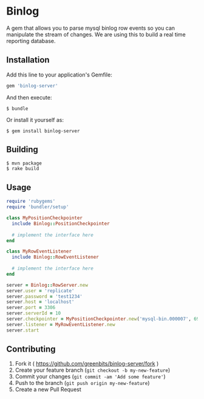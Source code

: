 # Binlog

A gem that allows you to parse mysql binlog row events so you can manipulate the stream of 
changes. We are using this to build a real time reporting database.

## Installation

Add this line to your application's Gemfile:

```ruby
gem 'binlog-server'
```

And then execute:

    $ bundle

Or install it yourself as:

    $ gem install binlog-server
    
## Building

    $ mvn package
    $ rake build

## Usage

```ruby
require 'rubygems'
require 'bundler/setup'

class MyPositionCheckpointer
  include Binlog::PositionCheckpointer
  
  # implement the interface here
end

class MyRowEventListener
  include Binlog::RowEventListener
  
  # implement the interface here
end

server = Binlog::RowServer.new
server.user = 'replicate'
server.password = 'test1234'
server.host = 'localhost'
server.port = 3306
server.serverId = 10
server.checkpointer = MyPositionCheckpointer.new('mysql-bin.000007', 6957)
server.listener = MyRowEventListener.new
server.start
```

## Contributing

1. Fork it ( https://github.com/greenbits/binlog-server/fork )
2. Create your feature branch (`git checkout -b my-new-feature`)
3. Commit your changes (`git commit -am 'Add some feature'`)
4. Push to the branch (`git push origin my-new-feature`)
5. Create a new Pull Request
